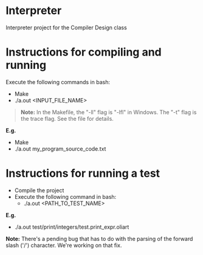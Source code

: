 # Interpreter
Interpreter project for the Compiler Design class

# Instructions for compiling and running

Execute the following commands in bash:

- Make
- ./a.out <INPUT_FILE_NAME>

> **Note:** In the Makefile, the "-ll" flag is "-lfl" in Windows. The "-t" flag is the trace flag. See the file for details.

**E.g.**

- Make
- ./a.out my_program_source_code.txt

# Instructions for running a test

- Compile the project
- Execute the following command in bash:
    - ./a.out <PATH_TO_TEST_NAME>

**E.g.** 

- ./a.out test/print/integers/test.print_expr.oliart

**Note:** There's a pending bug that has to do with the parsing of the forward slash ('/') character. We're working on that fix.